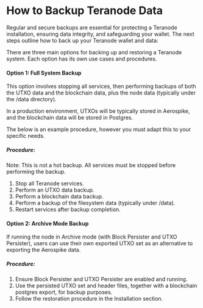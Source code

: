 # How to Backup Teranode Data

Regular and secure backups are essential for protecting a Teranode installation, ensuring data integrity, and safeguarding your wallet. The next steps outline how to back up your Teranode wallet and data:

There are three main options for backing up and restoring a Teranode system. Each option has its own use cases and procedures.

#### Option 1: Full System Backup

This option involves stopping all services, then performing backups of both the UTXO data and the blockchain data, plus the node data (typically under the /data directory).

In a production environment, UTXOs will be typically stored in Aerospike, and the blockchain data will be stored in Postgres.

The below is an example procedure, however you must adapt this to your specific needs.

##### Procedure:

Note: This is not a hot backup. All services must be stopped before performing the backup.

1. Stop all Teranode services.
2. Perform an UTXO data backup.
3. Perform a blockchain data backup.
4. Perform a backup of the filesystem data (typically under /data).
4. Restart services after backup completion.


#### Option 2: Archive Mode Backup

If running the node in Archive mode (with Block Persister and UTXO Persister), users can use their own exported UTXO set as an alternative to exporting the Aerospike data.

##### Procedure:

1. Ensure Block Persister and UTXO Persister are enabled and running.
2. Use the persisted UTXO set and header files, together with a blockchain postgres export, for backup purposes.
3. Follow the restoration procedure in the Installation section.
